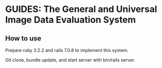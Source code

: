 # GUIDES: The General and Universal Image Data Evaluation System

## How to use
Prepare ruby 3.2.2 and rails 7.0.8 to implement this system.

Git clone, bundle update, and start server with bin/rails server.
